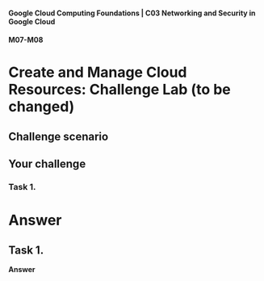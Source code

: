 #### Google Cloud Computing Foundations | C03 Networking and Security in Google Cloud
#### M07-M08

# Create and Manage Cloud Resources: Challenge Lab (to be changed)

## Challenge scenario

## Your challenge

### Task 1. 


# Answer

## Task 1. 

__Answer__
